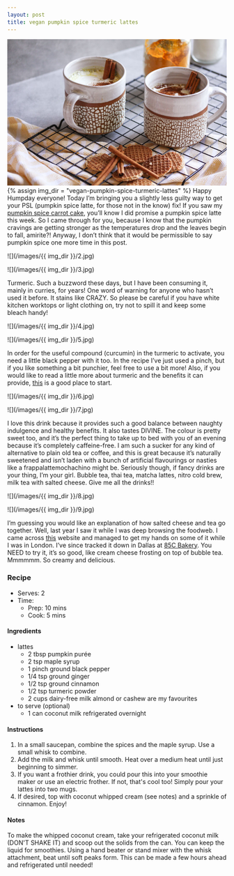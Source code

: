 ```yaml
---
layout: post
title: vegan pumpkin spice turmeric lattes
---
```

![](/images/vegan-pumpkin-spice-turmeric-lattes/1.jpg)
{% assign img_dir = "vegan-pumpkin-spice-turmeric-lattes" %}
Happy Humpday everyone! Today I’m bringing you a slightly less guilty way to get your PSL (pumpkin spice latte, for those not in the know) fix! If you saw my [pumpkin spice carrot cake](https://queenculinaire.github.io/pumpkin-spice-carrot-cake-with-cream-cheese-frosting/), you’ll know I did promise a pumpkin spice latte this week. So I came through for you, because I know that the pumpkin cravings are getting stronger as the temperatures drop and the leaves begin to fall, amirite?! Anyway, I don’t think that it would be permissible to say pumpkin spice one more time in this post.

![](/images/{{ img_dir }}/2.jpg)

![](/images/{{ img_dir }}/3.jpg)

Turmeric. Such a buzzword these days, but I have been consuming it, mainly in curries, for years! One word of warning for anyone who hasn’t used it before. It stains like CRAZY. So please be careful if you have white kitchen worktops or light clothing on, try not to spill it and keep some bleach handy!

![](/images/{{ img_dir }}/4.jpg)

![](/images/{{ img_dir }}/5.jpg)

In order for the useful compound (curcumin) in the turmeric to activate, you need a little black pepper with it too. In the recipe I’ve just used a pinch, but if you like something a bit punchier, feel free to use a bit more! Also, if you would like to read a little more about turmeric and the benefits it can provide, [this](https://www.livestrong.com/article/404629-what-are-turmeric-curcumin-good-for/) is a good place to start.

![](/images/{{ img_dir }}/6.jpg)

![](/images/{{ img_dir }}/7.jpg)

I love this drink because it provides such a good balance between naughty indulgence and healthy benefits. It also tastes DIVINE. The colour is pretty sweet too, and it’s the perfect thing to take up to bed with you of an evening because it’s completely caffeine-free. I am such a sucker for any kind of alternative to plain old tea or coffee, and this is great because it’s naturally sweetened and isn’t laden with a bunch of artificial flavourings or nasties like a frappalattemochachino might be. Seriously though, if fancy drinks are your thing, I’m your girl. Bubble tea, thai tea, matcha lattes, nitro cold brew, milk tea with salted cheese. Give me all the drinks!!

![](/images/{{ img_dir }}/8.jpg)

![](/images/{{ img_dir }}/9.jpg)

I’m guessing you would like an explanation of how salted cheese and tea go together. Well, last year I saw it while I was deep browsing the foodweb. I came across [this](http://www.happy-lemon.com/en/drink/drink.php) website and managed to get my hands on some of it while I was in London. I’ve since tracked it down in Dallas at [85C Bakery](http://www.85cbakerycafe.com/). You NEED to try it, it’s so good, like cream cheese frosting on top of bubble tea. Mmmmmm. So creamy and delicious.

### Recipe
+ Serves: 2
+ Time:
  + Prep: 10 mins
  + Cook: 5 mins
#### Ingredients
+ lattes
  + 2 tbsp pumpkin purée
  + 2 tsp maple syrup
  + 1 pinch ground black pepper
  + 1/4 tsp ground ginger
  + 1/2 tsp ground cinnamon
  + 1/2 tsp turmeric powder
  + 2 cups dairy-free milk almond or cashew are my favourites
+ to serve (optional)
  + 1 can coconut milk refrigerated overnight

#### Instructions
1. In a small saucepan, combine the spices and the maple syrup. Use a small whisk to combine.
1. Add the milk and whisk until smooth. Heat over a medium heat until just beginning to simmer.
1. If you want a frothier drink, you could pour this into your smoothie maker or use an electric frother. If not, that's cool too! Simply pour your lattes into two mugs.
1. If desired, top with coconut whipped cream (see notes) and a sprinkle of cinnamon. Enjoy!

#### Notes
To make the whipped coconut cream, take your refrigerated coconut milk (DON'T SHAKE IT) and scoop out the solids from the can. You can keep the liquid for smoothies. Using a hand beater or stand mixer with the whisk attachment, beat until soft peaks form. This can be made a few hours ahead and refrigerated until needed!
